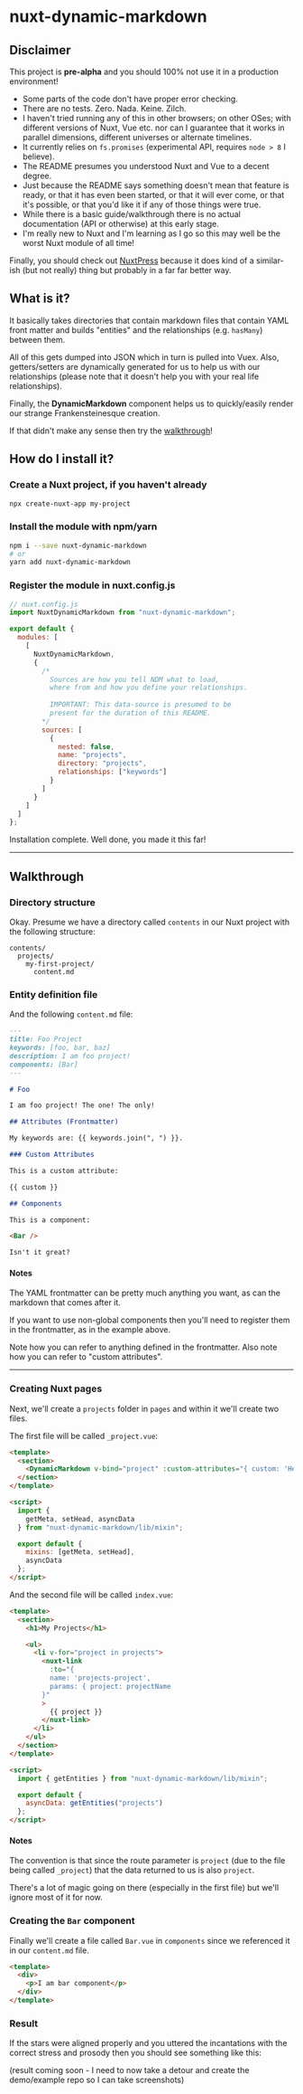 # nuxt-dynamic-markdown

## Disclaimer

This project is **pre-alpha** and you should 100% not use it in a production environment!

- Some parts of the code don't have proper error checking.
- There are no tests. Zero. Nada. Keine. Zilch.
- I haven't tried running any of this in other browsers; on other OSes; with different versions of Nuxt, Vue etc. nor can I guarantee that it works in parallel dimensions, different universes or alternate timelines.
- It currently relies on `fs.promises` (experimental API, requires `node > 8` I believe).
- The README presumes you understood Nuxt and Vue to a decent degree.
- Just because the README says something doesn't mean that feature is ready, or that it has even been started, or that it will ever come, or that it's possible, or that you'd like it if any of those things were true.
- While there is a basic guide/walkthrough there is no actual documentation (API or otherwise) at this early stage.
- I'm really new to Nuxt and I'm learning as I go so this may well be the worst Nuxt module of all time!

Finally, you should check out [NuxtPress](https://github.com/nuxt/press) because it does kind of a similar-ish (but not really) thing but probably in a far far better way.

## What is it?

It basically takes directories that contain markdown files that contain YAML front matter and builds "entities" and the relationships (e.g. `hasMany`) between them.

All of this gets dumped into JSON which in turn is pulled into Vuex. Also, getters/setters are dynamically generated for us to help us with our relationships (please note that it doesn't help you with your real life relationships).

Finally, the **DynamicMarkdown** component helps us to quickly/easily render our strange Frankensteinesque creation.

If that didn't make any sense then try the [walkthrough](#walkthrough)!

## How do I install it?

### Create a Nuxt project, if you haven't already

```sh
npx create-nuxt-app my-project
```

### Install the module with npm/yarn

```sh
npm i --save nuxt-dynamic-markdown
# or
yarn add nuxt-dynamic-markdown
```

### Register the module in nuxt.config.js

```js
// nuxt.config.js
import NuxtDynamicMarkdown from "nuxt-dynamic-markdown";

export default {
  modules: [
    [
      NuxtDynamicMarkdown,
      {
        /*
          Sources are how you tell NDM what to load, 
          where from and how you define your relationships.
          
          IMPORTANT: This data-source is presumed to be 
          present for the duration of this README.
        */
        sources: [
          {
            nested: false,
            name: "projects",
            directory: "projects",
            relationships: ["keywords"]
          }
        ]
      }
    ]
  ]
};
```

Installation complete. Well done, you made it this far!

---

## Walkthrough

### Directory structure

Okay. Presume we have a directory called `contents` in our Nuxt project with the following structure:

```
contents/
  projects/
    my-first-project/
      content.md
```

### Entity definition file

And the following `content.md` file:

```markdown
---
title: Foo Project
keywords: [foo, bar, baz]
description: I am foo project!
components: [Bar]
---

# Foo

I am foo project! The one! The only!

## Attributes (Frontmatter)

My keywords are: {{ keywords.join(", ") }}.

### Custom Attributes

This is a custom attribute:

{{ custom }}

## Components

This is a component:

<Bar />

Isn't it great?
```

#### Notes

The YAML frontmatter can be pretty much anything you want, as can the markdown that comes after it.

If you want to use non-global components then you'll need to register them in the frontmatter, as in the example above.

Note how you can refer to anything defined in the frontmatter. Also note how you can refer to "custom attributes".

---

### Creating Nuxt pages

Next, we'll create a `projects` folder in `pages` and within it we'll create two files.

The first file will be called `_project.vue`:

```html
<template>
  <section>
    <DynamicMarkdown v-bind="project" :custom-attributes="{ custom: 'Hello!' }" />
  </section>
</template>

<script>
  import {
    getMeta, setHead, asyncData
  } from "nuxt-dynamic-markdown/lib/mixin";

  export default {
    mixins: [getMeta, setHead],
    asyncData
  };
</script>
```

And the second file will be called `index.vue`:

```html
<template>
  <section>
    <h1>My Projects</h1>

    <ul>
      <li v-for="project in projects">
        <nuxt-link
          :to="{
          name: 'projects-project',
          params: { project: projectName
        }"
        >
          {{ project }}
        </nuxt-link>
      </li>
    </ul>
  </section>
</template>

<script>
  import { getEntities } from "nuxt-dynamic-markdown/lib/mixin";

  export default {
    asyncData: getEntities("projects")
  };
</script>
```

#### Notes

The convention is that since the route parameter is `project` (due to the file being called `_project`) that the data returned to us is also `project`.

There's a lot of magic going on there (especially in the first file) but we'll ignore most of it for now.

### Creating the `Bar` component

Finally we'll create a file called `Bar.vue` in `components` since we referenced it in our `content.md` file.

```html
<template>
  <div>
    <p>I am bar component</p>
  </div>
</template>
```

### Result

If the stars were aligned properly and you uttered the incantations with the correct stress and prosody then you should see something like this:

(result coming soon - I need to now take a detour and create the demo/example repo so I can take screenshots)